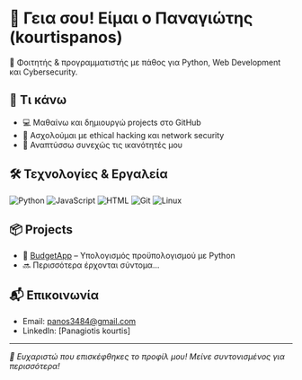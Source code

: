 # 👋 Γεια σου! Είμαι ο Παναγιώτης (kourtispanos)

🎯 Φοιτητής & προγραμματιστής με πάθος για Python, Web Development και Cybersecurity.

## 🚀 Τι κάνω

- 💻 Μαθαίνω και δημιουργώ projects στο GitHub
- 🔐 Ασχολούμαι με ethical hacking και network security
- 🧠 Αναπτύσσω συνεχώς τις ικανότητές μου

## 🛠️ Τεχνολογίες & Εργαλεία

![Python](https://img.shields.io/badge/Python-3776AB?style=for-the-badge&logo=python&logoColor=white)
![JavaScript](https://img.shields.io/badge/JavaScript-F7DF1E?style=for-the-badge&logo=javascript&logoColor=black)
![HTML](https://img.shields.io/badge/HTML5-E34F26?style=for-the-badge&logo=html5&logoColor=white)
![Git](https://img.shields.io/badge/Git-F05032?style=for-the-badge&logo=git&logoColor=white)
![Linux](https://img.shields.io/badge/Linux-FCC624?style=for-the-badge&logo=linux&logoColor=black)

## 📦 Projects

- 🔹 [BudgetApp](https://github.com/kourtispanos/budget-app) – Υπολογισμός προϋπολογισμού με Python
- 🔜 Περισσότερα έρχονται σύντομα...

## 📬 Επικοινωνία

- Email: panos3484@gmail.com
- LinkedIn: [Panagiotis kourtis]

---

*👀 Ευχαριστώ που επισκέφθηκες το προφίλ μου! Μείνε συντονισμένος για περισσότερα!*
